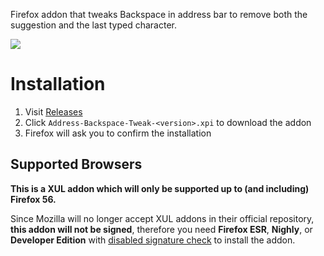 Firefox addon that tweaks Backspace in address bar to remove both the suggestion and the last typed character.

![](https://repo.chylex.com/address-backspace-tweak.gif)

# Installation

1. Visit [Releases](https://github.com/chylex/Address-Backspace-Tweak/releases)
2. Click `Address-Backspace-Tweak-<version>.xpi` to download the addon
3. Firefox will ask you to confirm the installation

## Supported Browsers

**This is a XUL addon which will only be supported up to (and including) Firefox 56.**

Since Mozilla will no longer accept XUL addons in their official repository, **this addon will not be signed**, therefore you need **Firefox ESR**, **Nighly**, or **Developer Edition** with [disabled signature check](https://support.mozilla.org/en-US/kb/add-on-signing-in-firefox#w_what-are-my-options-if-i-want-to-use-an-unsigned-add-on-advanced-users) to install the addon.
